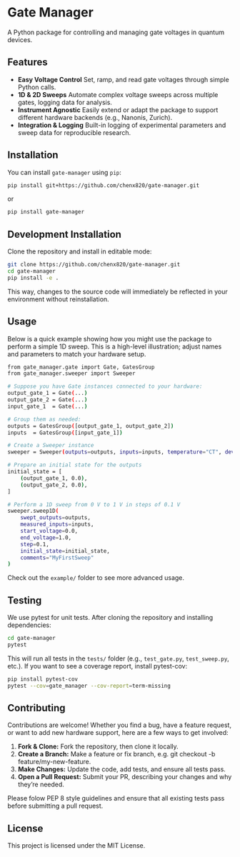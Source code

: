 # Gate Manager

A Python package for controlling and managing gate voltages in quantum devices.

## Features

- **Easy Voltage Control**
  Set, ramp, and read gate voltages through simple Python calls.
- **1D & 2D Sweeps**
  Automate complex voltage sweeps across multiple gates, logging data for analysis.
- **Instrument Agnostic**
  Easily extend or adapt the package to support different hardware backends (e.g., Nanonis, Zurich).
- **Integration & Logging**
  Built-in logging of experimental parameters and sweep data for reproducible research.

## Installation

You can install `gate-manager` using `pip`:

```bash
pip install git+https://github.com/chenx820/gate-manager.git
```

or

```bash
pip install gate-manager
```

## Development Installation

Clone the repository and install in editable mode:

```bash
git clone https://github.com/chenx820/gate-manager.git
cd gate-manager
pip install -e .
```

This way, changes to the source code will immediately be reflected in your environment without reinstallation.

## Usage

Below is a quick example showing how you might use the package to perform a simple 1D sweep. This is a high-level illustration; adjust names and parameters to match your hardware setup.

```bash
from gate_manager.gate import Gate, GatesGroup
from gate_manager.sweeper import Sweeper

# Suppose you have Gate instances connected to your hardware:
output_gate_1 = Gate(...)
output_gate_2 = Gate(...)
input_gate_1  = Gate(...)

# Group them as needed:
outputs = GatesGroup([output_gate_1, output_gate_2])
inputs  = GatesGroup([input_gate_1])

# Create a Sweeper instance
sweeper = Sweeper(outputs=outputs, inputs=inputs, temperature="CT", device="QuantumDevice1")

# Prepare an initial state for the outputs
initial_state = [
    (output_gate_1, 0.0),
    (output_gate_2, 0.0),
]

# Perform a 1D sweep from 0 V to 1 V in steps of 0.1 V
sweeper.sweep1D(
    swept_outputs=outputs,
    measured_inputs=inputs,
    start_voltage=0.0,
    end_voltage=1.0,
    step=0.1,
    initial_state=initial_state,
    comments="MyFirstSweep"
)
```

Check out the `example/` folder to see more advanced usage.

## Testing

We use pytest for unit tests. After cloning the repository and installing dependencies:

```bash
cd gate-manager
pytest
```

This will run all tests in the `tests/` folder (e.g., `test_gate.py`, `test_sweep.py`, etc.). If you want to see a coverage report, install pytest-cov:

```bash
pip install pytest-cov
pytest --cov=gate_manager --cov-report=term-missing
```

## Contributing

Contributions are welcome! Whether you find a bug, have a feature request, or want to add new hardware support, here are a few ways to get involved:

1. **Fork & Clone:** Fork the repository, then clone it locally.
2. **Create a Branch:** Make a feature or fix branch, e.g. git checkout -b feature/my-new-feature.
3. **Make Changes:** Update the code, add tests, and ensure all tests pass.
4. **Open a Pull Request:** Submit your PR, describing your changes and why they’re needed.

Please folow PEP 8 style guidelines and ensure that all existing tests pass before submitting a pull request.

## License

This project is licensed under the MIT License.

